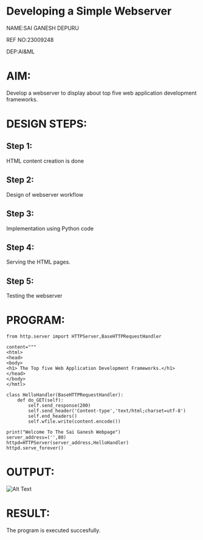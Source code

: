 # Developing a Simple Webserver
NAME:SAI GANESH DEPURU

REF NO:23009248

DEP:AI&ML

# AIM:

Develop a webserver to display about top five web application development frameworks.

# DESIGN STEPS:

## Step 1:

HTML content creation is done

## Step 2:

Design of webserver workflow

## Step 3:

Implementation using Python code

## Step 4:

Serving the HTML pages.

## Step 5:

Testing the webserver
# PROGRAM:
```
from http.server import HTTPServer,BaseHTTPRequestHandler

content="""
<html>
<head>
<body>
<h1> The Top five Web Application Development Frameworks.</h1>
</head>
</body>
</hmtl>

class HelloHandler(BaseHTTPRequestHandler):
    def do_GET(self):
        self.send_response(200)
        self.send_header('Content-type','text/html;charset=utf-8')
        self.end_headers()
        self.wfile.write(content.encode())

print("Welcome To The Sai Ganesh Webpage")
server_address=('',80)
httpd=HTTPServer(server_address,HelloHandler)
httpd.serve_forever()
```
# OUTPUT:
![Alt Text](images/webserver1.png)

# RESULT:

The program is executed succesfully.

